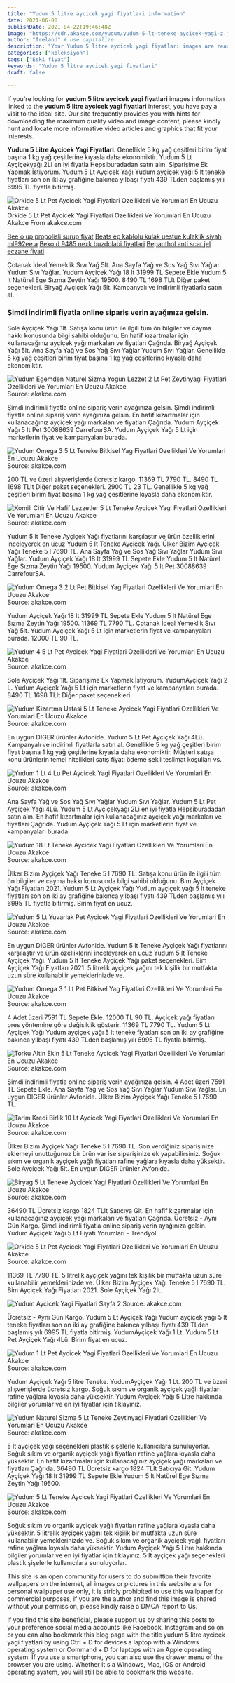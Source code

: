 ```yaml
---
title: "Yudum 5 litre aycicek yagi fiyatlari information"
date: 2021-06-08
publishDate: 2021-04-22T19:46:48Z
image: "https://cdn.akakce.com/yudum/yudum-5-lt-teneke-aycicek-yagi-z.jpg"
author: "Ireland" # use capitalize
description: "Your Yudum 5 litre aycicek yagi fiyatlari images are ready in this website. Yudum 5 litre aycicek yagi fiyatlari are a topic that is being searched for and liked by netizens today. You can Find and Download the Yudum 5 litre aycicek yagi fiyatlari files here. Get all royalty-free images."
categories: ["koleksiyon"]
tags: ["Eski fiyat"]
keywords: "Yudum 5 litre aycicek yagi fiyatlari"
draft: false

---
```


If you're looking for **yudum 5 litre aycicek yagi fiyatlari** images information linked to the **yudum 5 litre aycicek yagi fiyatlari** interest, you have pay a visit to the ideal  site.  Our site frequently  provides you with  hints  for downloading  the maximum  quality video and image  content, please kindly hunt and locate more informative video articles and graphics  that fit your interests.

**Yudum 5 Litre Aycicek Yagi Fiyatlari**. Genellikle 5 kg yağ çeşitleri birim fiyat başına 1 kg yağ çeşitlerine kıyasla daha ekonomiktir. Yudum 5 Lt Ayçiçekyağı 2Li en iyi fiyatla Hepsiburadadan satın alın. Siparişime Ek Yapmak İstiyorum. Yudum 5 Lt Ayçiçek Yağı Yudum ayçiçek yağı 5 lt teneke fiyatları son on iki ay grafiğine bakınca yılbaşı fiyatı 439 TLden başlamış yılı 6995 TL fiyatla bitirmiş.

![Orkide 5 Lt Pet Aycicek Yagi Fiyatlari Ozellikleri Ve Yorumlari En Ucuzu Akakce](https://cdn.akakce.com/orkide/orkide-5-lt-pet-aycicek-yagi-z.jpg "Orkide 5 Lt Pet Aycicek Yagi Fiyatlari Ozellikleri Ve Yorumlari En Ucuzu Akakce")
Orkide 5 Lt Pet Aycicek Yagi Fiyatlari Ozellikleri Ve Yorumlari En Ucuzu Akakce From akakce.com

[Bee o up propolisli surup fiyat](/bee-o-up-propolisli-surup-fiyat/)
[Beats ep kablolu kulak uestue kulaklik siyah ml992ee a](/beats-ep-kablolu-kulak-uestue-kulaklik-siyah-ml992ee-a/)
[Beko d 9485 nexk buzdolabi fiyatlari](/beko-d-9485-nexk-buzdolabi-fiyatlari/)
[Bepanthol anti scar jel eczane fiyati](/bepanthol-anti-scar-jel-eczane-fiyati/)

Çotanak İdeal Yemeklik Sıvı Yağ 5lt. Ana Sayfa Yağ ve Sos Yağ Sıvı Yağlar Yudum Sıvı Yağlar. Yudum Ayçiçek Yağı 18 lt 31999 TL Sepete Ekle Yudum 5 lt Natürel Ege Sızma Zeytin Yağı 19500. 8490 TL 1698 TLlt Diğer paket seçenekleri. Biryağ Ayçiçek Yağı 5lt. Kampanyalı ve indirimli fiyatlarla satın al.

### Şimdi indirimli fiyatla online sipariş verin ayağınıza gelsin.

Sole Ayçiçek Yağı 1lt. Satışa konu ürün ile ilgili tüm ön bilgiler ve cayma hakkı konusunda bilgi sahibi olduğunu. En hafif kızartmalar için kullanacağınız ayçiçek yağı markaları ve fiyatları Çağrıda. Biryağ Ayçiçek Yağı 5lt. Ana Sayfa Yağ ve Sos Yağ Sıvı Yağlar Yudum Sıvı Yağlar. Genellikle 5 kg yağ çeşitleri birim fiyat başına 1 kg yağ çeşitlerine kıyasla daha ekonomiktir.


![Yudum Egemden Naturel Sizma Yogun Lezzet 2 Lt Pet Zeytinyagi Fiyatlari Ozellikleri Ve Yorumlari En Ucuzu Akakce](https://cdn.akakce.com/yudum/yudum-egemden-naturel-sizma-yogun-lezzet-2-lt-pet-zeytinyagi-z.jpg "Yudum Egemden Naturel Sizma Yogun Lezzet 2 Lt Pet Zeytinyagi Fiyatlari Ozellikleri Ve Yorumlari En Ucuzu Akakce")
Source: akakce.com

Şimdi indirimli fiyatla online sipariş verin ayağınıza gelsin. Şimdi indirimli fiyatla online sipariş verin ayağınıza gelsin. En hafif kızartmalar için kullanacağınız ayçiçek yağı markaları ve fiyatları Çağrıda. Yudum Ayçiçek Yağı 5 lt Pet 30088639 CarrefourSA. Yudum Ayçiçek Yağı 5 Lt için marketlerin fiyat ve kampanyaları burada.

![Yudum Omega 3 5 Lt Teneke Bitkisel Yag Fiyatlari Ozellikleri Ve Yorumlari En Ucuzu Akakce](https://cdn.akakce.com/yudum/yudum-omega-3-5-lt-teneke-bitkisel-yag-z.jpg "Yudum Omega 3 5 Lt Teneke Bitkisel Yag Fiyatlari Ozellikleri Ve Yorumlari En Ucuzu Akakce")
Source: akakce.com

200 TL ve üzeri alışverişlerde ücretsiz kargo. 11369 TL 7790 TL. 8490 TL 1698 TLlt Diğer paket seçenekleri. 2900 TL 23 TL. Genellikle 5 kg yağ çeşitleri birim fiyat başına 1 kg yağ çeşitlerine kıyasla daha ekonomiktir.

![Komili Citir Ve Hafif Lezzetler 5 Lt Teneke Aycicek Yagi Fiyatlari Ozellikleri Ve Yorumlari En Ucuzu Akakce](https://cdn.akakce.com/komili/komili-citir-ve-hafif-lezzetler-5-lt-teneke-aycicek-yagi-z.jpg "Komili Citir Ve Hafif Lezzetler 5 Lt Teneke Aycicek Yagi Fiyatlari Ozellikleri Ve Yorumlari En Ucuzu Akakce")
Source: akakce.com

Yudum 5 lt Teneke Ayçiçek Yağı fiyatlarını karşılaştır ve ürün özelliklerini inceleyerek en ucuz Yudum 5 lt Teneke Ayçiçek Yağı. Ülker Bizim Ayçiçek Yağı Teneke 5 l 7690 TL. Ana Sayfa Yağ ve Sos Yağ Sıvı Yağlar Yudum Sıvı Yağlar. Yudum Ayçiçek Yağı 18 lt 31999 TL Sepete Ekle Yudum 5 lt Natürel Ege Sızma Zeytin Yağı 19500. Yudum Ayçiçek Yağı 5 lt Pet 30088639 CarrefourSA.

![Yudum Omega 3 2 Lt Pet Bitkisel Yag Fiyatlari Ozellikleri Ve Yorumlari En Ucuzu Akakce](https://cdn.akakce.com/yudum/yudum-omega-3-2-lt-pet-bitkisel-yag-z.jpg "Yudum Omega 3 2 Lt Pet Bitkisel Yag Fiyatlari Ozellikleri Ve Yorumlari En Ucuzu Akakce")
Source: akakce.com

Yudum Ayçiçek Yağı 18 lt 31999 TL Sepete Ekle Yudum 5 lt Natürel Ege Sızma Zeytin Yağı 19500. 11369 TL 7790 TL. Çotanak İdeal Yemeklik Sıvı Yağ 5lt. Yudum Ayçiçek Yağı 5 Lt için marketlerin fiyat ve kampanyaları burada. 12000 TL 90 TL.

![Yudum 4 5 Lt Pet Aycicek Yagi Fiyatlari Ozellikleri Ve Yorumlari En Ucuzu Akakce](https://cdn.akakce.com/yudum/yudum-4-5-lt-pet-aycicek-yagi-z.jpg "Yudum 4 5 Lt Pet Aycicek Yagi Fiyatlari Ozellikleri Ve Yorumlari En Ucuzu Akakce")
Source: akakce.com

Sole Ayçiçek Yağı 1lt. Siparişime Ek Yapmak İstiyorum. YudumAyçiçek Yağı 2 L. Yudum Ayçiçek Yağı 5 Lt için marketlerin fiyat ve kampanyaları burada. 8490 TL 1698 TLlt Diğer paket seçenekleri.

![Yudum Kizartma Ustasi 5 Lt Teneke Aycicek Yagi Fiyatlari Ozellikleri Ve Yorumlari En Ucuzu Akakce](https://cdn.akakce.com/yudum/yudum-kizartma-ustasi-5-lt-teneke-aycicek-yagi-z.jpg "Yudum Kizartma Ustasi 5 Lt Teneke Aycicek Yagi Fiyatlari Ozellikleri Ve Yorumlari En Ucuzu Akakce")
Source: akakce.com

En uygun DIGER ürünler Avfonide. Yudum 5 Lt Pet Ayçiçek Yağı 4Lü. Kampanyalı ve indirimli fiyatlarla satın al. Genellikle 5 kg yağ çeşitleri birim fiyat başına 1 kg yağ çeşitlerine kıyasla daha ekonomiktir. Müşteri satışa konu ürünlerin temel nitelikleri satış fiyatı ödeme şekli teslimat koşulları vs.

![Yudum 1 Lt 4 Lu Pet Aycicek Yagi Fiyatlari Ozellikleri Ve Yorumlari En Ucuzu Akakce](https://cdn.akakce.com/yudum/yudum-1-lt-4-lu-pet-aycicek-yagi-z.jpg "Yudum 1 Lt 4 Lu Pet Aycicek Yagi Fiyatlari Ozellikleri Ve Yorumlari En Ucuzu Akakce")
Source: akakce.com

Ana Sayfa Yağ ve Sos Yağ Sıvı Yağlar Yudum Sıvı Yağlar. Yudum 5 Lt Pet Ayçiçek Yağı 4Lü. Yudum 5 Lt Ayçiçekyağı 2Li en iyi fiyatla Hepsiburadadan satın alın. En hafif kızartmalar için kullanacağınız ayçiçek yağı markaları ve fiyatları Çağrıda. Yudum Ayçiçek Yağı 5 Lt için marketlerin fiyat ve kampanyaları burada.

![Yudum 18 Lt Teneke Aycicek Yagi Fiyatlari Ozellikleri Ve Yorumlari En Ucuzu Akakce](https://cdn.akakce.com/yudum/yudum-18-lt-teneke-x.jpg "Yudum 18 Lt Teneke Aycicek Yagi Fiyatlari Ozellikleri Ve Yorumlari En Ucuzu Akakce")
Source: akakce.com

Ülker Bizim Ayçiçek Yağı Teneke 5 l 7690 TL. Satışa konu ürün ile ilgili tüm ön bilgiler ve cayma hakkı konusunda bilgi sahibi olduğunu. Bim Ayçiçek Yağı Fiyatları 2021. Yudum 5 Lt Ayçiçek Yağı Yudum ayçiçek yağı 5 lt teneke fiyatları son on iki ay grafiğine bakınca yılbaşı fiyatı 439 TLden başlamış yılı 6995 TL fiyatla bitirmiş. Birim fiyat en ucuz.

![Yudum 5 Lt Yuvarlak Pet Aycicek Yagi Fiyatlari Ozellikleri Ve Yorumlari En Ucuzu Akakce](https://cdn.akakce.com/yudum/yudum-5-lt-yuvarlak-pet-x.jpg "Yudum 5 Lt Yuvarlak Pet Aycicek Yagi Fiyatlari Ozellikleri Ve Yorumlari En Ucuzu Akakce")
Source: akakce.com

En uygun DIGER ürünler Avfonide. Yudum 5 lt Teneke Ayçiçek Yağı fiyatlarını karşılaştır ve ürün özelliklerini inceleyerek en ucuz Yudum 5 lt Teneke Ayçiçek Yağı. Yudum 5 lt Teneke Ayçiçek Yağı paket seçenekleri. Bim Ayçiçek Yağı Fiyatları 2021. 5 litrelik ayçiçek yağını tek kişilik bir mutfakta uzun süre kullanabilir yemeklerinizde ve.

![Yudum Omega 3 1 Lt Pet Bitkisel Yag Fiyatlari Ozellikleri Ve Yorumlari En Ucuzu Akakce](https://cdn.akakce.com/yudum/yudum-omega-3-1-lt-pet-z.jpg "Yudum Omega 3 1 Lt Pet Bitkisel Yag Fiyatlari Ozellikleri Ve Yorumlari En Ucuzu Akakce")
Source: akakce.com

4 Adet üzeri 7591 TL Sepete Ekle. 12000 TL 90 TL. Ayçiçek yağı fiyatları pres yöntemine göre değişiklik gösterir. 11369 TL 7790 TL. Yudum 5 Lt Ayçiçek Yağı Yudum ayçiçek yağı 5 lt teneke fiyatları son on iki ay grafiğine bakınca yılbaşı fiyatı 439 TLden başlamış yılı 6995 TL fiyatla bitirmiş.

![Torku Altin Ekin 5 Lt Teneke Aycicek Yagi Fiyatlari Ozellikleri Ve Yorumlari En Ucuzu Akakce](https://cdn.akakce.com/torku/torku-altin-ekin-5-lt-teneke-aycicek-yagi-z.jpg "Torku Altin Ekin 5 Lt Teneke Aycicek Yagi Fiyatlari Ozellikleri Ve Yorumlari En Ucuzu Akakce")
Source: akakce.com

Şimdi indirimli fiyatla online sipariş verin ayağınıza gelsin. 4 Adet üzeri 7591 TL Sepete Ekle. Ana Sayfa Yağ ve Sos Yağ Sıvı Yağlar Yudum Sıvı Yağlar. En uygun DIGER ürünler Avfonide. Ülker Bizim Ayçiçek Yağı Teneke 5 l 7690 TL.

![Tarim Kredi Birlik 10 Lt Aycicek Yagi Fiyatlari Ozellikleri Ve Yorumlari En Ucuzu Akakce](https://cdn.akakce.com/tarim-kredi-birlik/tarim-kredi-birlik-10-lt-aycicek-yagi-x.jpg "Tarim Kredi Birlik 10 Lt Aycicek Yagi Fiyatlari Ozellikleri Ve Yorumlari En Ucuzu Akakce")
Source: akakce.com

Ülker Bizim Ayçiçek Yağı Teneke 5 l 7690 TL. Son verdiğiniz siparişinize eklemeyi unuttuğunuz bir ürün var ise siparişinize ek yapabilirsiniz. Soğuk sıkım ve organik ayçiçek yağlı fiyatları rafine yağlara kıyasla daha yüksektir. Sole Ayçiçek Yağı 5lt. En uygun DIGER ürünler Avfonide.

![Biryag 5 Lt Teneke Aycicek Yagi Fiyatlari Ozellikleri Ve Yorumlari En Ucuzu Akakce](https://cdn.akakce.com/biryag/biryag-5-lt-teneke-aycicek-yagi-z.jpg "Biryag 5 Lt Teneke Aycicek Yagi Fiyatlari Ozellikleri Ve Yorumlari En Ucuzu Akakce")
Source: akakce.com

36490 TL Ücretsiz kargo 1824 TLlt Satıcıya Git. En hafif kızartmalar için kullanacağınız ayçiçek yağı markaları ve fiyatları Çağrıda. Ücretsiz - Aynı Gün Kargo. Şimdi indirimli fiyatla online sipariş verin ayağınıza gelsin. Yudum Ayçiçek Yağı 5 Lt Fiyatı Yorumları - Trendyol.

![Orkide 5 Lt Pet Aycicek Yagi Fiyatlari Ozellikleri Ve Yorumlari En Ucuzu Akakce](https://cdn.akakce.com/orkide/orkide-5-lt-pet-aycicek-yagi-z.jpg "Orkide 5 Lt Pet Aycicek Yagi Fiyatlari Ozellikleri Ve Yorumlari En Ucuzu Akakce")
Source: akakce.com

11369 TL 7790 TL. 5 litrelik ayçiçek yağını tek kişilik bir mutfakta uzun süre kullanabilir yemeklerinizde ve. Ülker Bizim Ayçiçek Yağı Teneke 5 l 7690 TL. Bim Ayçiçek Yağı Fiyatları 2021. Sole Ayçiçek Yağı 2lt.

![Yudum Aycicek Yagi Fiyatlari Sayfa 2](https://iis-akakce.akamaized.net/p.x?%2F%2Fcdn%2Edsmcdn%2Ecom%2Fty60%2Fproduct%2Fmedia%2Fimages%2F20210125%2F14%2F56995840%2F134068115%2F1%2F1%5Forg%5Fzoom%2Ejpg%3FboutiqueId%3D61%26merchantId%3D287237 "Yudum Aycicek Yagi Fiyatlari Sayfa 2")
Source: akakce.com

Ücretsiz - Aynı Gün Kargo. Yudum 5 Lt Ayçiçek Yağı Yudum ayçiçek yağı 5 lt teneke fiyatları son on iki ay grafiğine bakınca yılbaşı fiyatı 439 TLden başlamış yılı 6995 TL fiyatla bitirmiş. YudumAyçiçek Yağı 1 Lt. Yudum 5 Lt Pet Ayçiçek Yağı 4Lü. Birim fiyat en ucuz.

![Yudum 1 Lt Pet Aycicek Yagi Fiyatlari Ozellikleri Ve Yorumlari En Ucuzu Akakce](https://cdn.akakce.com/yudum/yudum-1-lt-pet-aycicek-yagi-z.jpg "Yudum 1 Lt Pet Aycicek Yagi Fiyatlari Ozellikleri Ve Yorumlari En Ucuzu Akakce")
Source: akakce.com

Yudum Ayçiçek Yağı 5 litre Teneke. YudumAyçiçek Yağı 1 Lt. 200 TL ve üzeri alışverişlerde ücretsiz kargo. Soğuk sıkım ve organik ayçiçek yağlı fiyatları rafine yağlara kıyasla daha yüksektir. Yudum Ayçiçek Yağı 5 Litre hakkında bilgiler yorumlar ve en iyi fiyatlar için tıklayınız.

![Yudum Naturel Sizma 5 Lt Teneke Zeytinyagi Fiyatlari Ozellikleri Ve Yorumlari En Ucuzu Akakce](https://cdn.akakce.com/yudum/yudum-naturel-sizma-5-lt-teneke-zeytinyagi-z.jpg "Yudum Naturel Sizma 5 Lt Teneke Zeytinyagi Fiyatlari Ozellikleri Ve Yorumlari En Ucuzu Akakce")
Source: akakce.com

5 lt ayçiçek yağı seçenekleri plastik şişelerle kullanıcılara sunuluyorlar. Soğuk sıkım ve organik ayçiçek yağlı fiyatları rafine yağlara kıyasla daha yüksektir. En hafif kızartmalar için kullanacağınız ayçiçek yağı markaları ve fiyatları Çağrıda. 36490 TL Ücretsiz kargo 1824 TLlt Satıcıya Git. Yudum Ayçiçek Yağı 18 lt 31999 TL Sepete Ekle Yudum 5 lt Natürel Ege Sızma Zeytin Yağı 19500.

![Yudum 5 Lt Teneke Aycicek Yagi Fiyatlari Ozellikleri Ve Yorumlari En Ucuzu Akakce](https://cdn.akakce.com/yudum/yudum-5-lt-teneke-aycicek-yagi-z.jpg "Yudum 5 Lt Teneke Aycicek Yagi Fiyatlari Ozellikleri Ve Yorumlari En Ucuzu Akakce")
Source: akakce.com

Soğuk sıkım ve organik ayçiçek yağlı fiyatları rafine yağlara kıyasla daha yüksektir. 5 litrelik ayçiçek yağını tek kişilik bir mutfakta uzun süre kullanabilir yemeklerinizde ve. Soğuk sıkım ve organik ayçiçek yağlı fiyatları rafine yağlara kıyasla daha yüksektir. Yudum Ayçiçek Yağı 5 Litre hakkında bilgiler yorumlar ve en iyi fiyatlar için tıklayınız. 5 lt ayçiçek yağı seçenekleri plastik şişelerle kullanıcılara sunuluyorlar.

This site is an open community for users to do submittion their favorite wallpapers on the internet, all images or pictures in this website are for personal wallpaper use only, it is stricly prohibited to use this wallpaper for commercial purposes, if you are the author and find this image is shared without your permission, please kindly raise a DMCA report to Us.

If you find this site beneficial, please support us by sharing this posts to your preference social media accounts like Facebook, Instagram and so on or you can also bookmark this blog page with the title yudum 5 litre aycicek yagi fiyatlari by using Ctrl + D for devices a laptop with a Windows operating system or Command + D for laptops with an Apple operating system. If you use a smartphone, you can also use the drawer menu of the browser you are using. Whether it's a Windows, Mac, iOS or Android operating system, you will still be able to bookmark this website.
